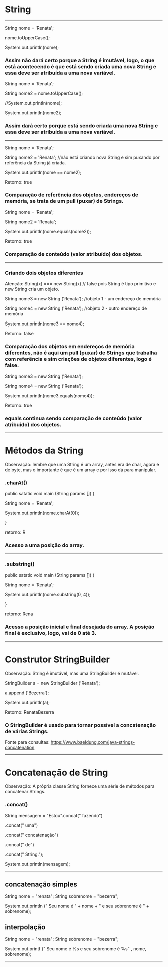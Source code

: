 # String

--------------------------------------------------------------------------------------------------------

String nome = 'Renata';

nome.toUpperCase();

System.out.println(nome);

### Assim não dará certo porque a String é imutável, logo, o que está acontecendo é que está sendo criada uma nova String e essa deve ser atribuída a uma nova variável.


String nome = 'Renata';

String nome2 = nome.toUpperCase();

//System.out.println(nome);

System.out.println(nome2);

### Assim dará certo porque está sendo criada uma nova String e essa deve ser atribuída a uma nova variável.


----------------------------------------------------------------------------------------------------------

String nome = 'Renata';

String nome2 = 'Renata';  //não está criando nova String e sim puxando por referência da String já criada.

System.out.println(nome == nome2);

Retorno: true

### Comparação de referência dos objetos, endereços de memória, se trata de um pull (puxar) de Strings.


String nome = 'Renata';

String nome2 = 'Renata';

System.out.println(nome.equals(nome2));

Retorno: true

### Comparação de conteúdo (valor atribuído) dos objetos.


--------------------------------------------------------------------------------------------------------


### Criando dois objetos diferentes

Atenção: String(x) === new String(x) // false pois String é tipo primitivo e new String cria um objeto.


String nome3 = new String ('Renata');  //objeto 1 - um endereço de memória

String nome4 = new String ('Renata');  //objeto 2 - outro endereço de memória

System.out.println(nome3 == nome4);

Retorno: false


### Comparação dos objetos em endereços de memória diferentes, não é aqui um pull (puxar) de Strings que trabalha com referência e sim criações de objetos diferentes, logo é false.


String nome3 = new String ('Renata');

String nome4 = new String ('Renata');

System.out.println(nome3.equals(nome4));

Retorno: true


### equals continua sendo comparação de conteúdo (valor atribuído) dos objetos.

-------------------------------------------------------------------------------------------------------

# Métodos da String

Observação: lembre que uma String é um array, antes era de char, agora é de byte, mas o importante é que é um array e por isso dá para manipular.

### .charAt()

public satatic void main (String params []) {

  String nome = 'Renata';
  
  System.out.println(nome.charAt(0));
  
}

  retorno: R
  

  ### Acesso a uma posição do array.

-------------------------------------------------------------------------------------------------------

  ### .substring()

 public satatic void main (String params []) {
 
  String nome = 'Renata';
  
  System.out.println(nome.substring(0, 4));
  
}

  retorno: Rena
  

### Acesso a posição inicial e final desejada do array. A posição final é exclusivo, logo, vai de 0 até 3.

-------------------------------------------------------------------------------------------------------

# Construtor StringBuilder

Observação: String é imutável, mas uma StringBuilder é mutável.

StringBuilder a = new StringBuilder ('Renata');

a.append ('Bezerra');

System.out.println(a);

Retorno: RenataBezerra


### O StringBuilder é usado para tornar possível a concatenação de várias Strings.


Fonte para consultas: https://www.baeldung.com/java-strings-concatenation


-------------------------------------------------------------------------------------------------------

# Concatenação de String

Observação: A  própria classe String  fornece uma série de métodos para concatenar Strings.

### .concat()

String mensagem = "Estou".concat(" fazendo")

  .concat(" uma")
  
  .concat(" concatenação")
  
  .concat(" de")
  
  .concat(" String.");
  

System.out.println(mensagem);


-------------------------------------------------------------------------------------------------------


## concatenação simples

String nome = "renata";
String sobrenome = "bezerra";

System.out.println (" Seu nome é " + nome + " e seu sobrenome é " + sobrenome);


## interpolação

String nome = "renata";
String sobrenome = "bezerra";

System.out.printf (" Seu nome é %s e seu sobrenome é %s" , nome, sobrenome);

-------------------------------------------------------------------------------------------------------








































